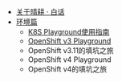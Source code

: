 * [关于晴耕 · 白话](understanding-tech-for-dummies.md)
* [环境篇](all-in-one-playground.md)
  * [K8S Playground使用指南](all-in-one-k8s-playground.md)
  * [OpenShift v3 Playground](all-in-one-openshift-playground.md)
  * OpenShift v3.11的填坑之旅
  * OpenShift v4 Playground
  * OpenShift v4的填坑之旅
